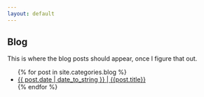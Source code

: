 ```yaml
---
layout: default
---
```


## Blog

This is where the blog posts should appear, once I figure that out.

<ul>
  {% for post in site.categories.blog %}
    <li>
      <a href="{{site.baseurl}}{{post.url}}">{{ post.date | date_to_string }} | {{post.title}}</a>
    </li>
  {% endfor %}
</ul>
